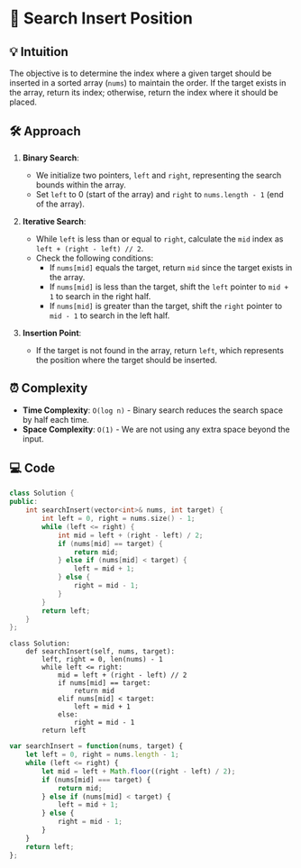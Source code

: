# 📜 Search Insert Position

## 💡 Intuition
The objective is to determine the index where a given target should be inserted in a sorted array (`nums`) to maintain the order. If the target exists in the array, return its index; otherwise, return the index where it should be placed.

## 🛠️ Approach
1. **Binary Search**:
   - We initialize two pointers, `left` and `right`, representing the search bounds within the array.
   - Set `left` to 0 (start of the array) and `right` to `nums.length - 1` (end of the array).

2. **Iterative Search**:
   - While `left` is less than or equal to `right`, calculate the `mid` index as `left + (right - left) // 2`.
   - Check the following conditions:
     - If `nums[mid]` equals the target, return `mid` since the target exists in the array.
     - If `nums[mid]` is less than the target, shift the `left` pointer to `mid + 1` to search in the right half.
     - If `nums[mid]` is greater than the target, shift the `right` pointer to `mid - 1` to search in the left half.

3. **Insertion Point**:
   - If the target is not found in the array, return `left`, which represents the position where the target should be inserted.

## ⏰ Complexity
- **Time Complexity**: `O(log n)` - Binary search reduces the search space by half each time.
- **Space Complexity**: `O(1)` - We are not using any extra space beyond the input.

## 💻 Code
```c++ []
class Solution {
public:
    int searchInsert(vector<int>& nums, int target) {
        int left = 0, right = nums.size() - 1;
        while (left <= right) {
            int mid = left + (right - left) / 2;  
            if (nums[mid] == target) {
                return mid;
            } else if (nums[mid] < target) {
                left = mid + 1;
            } else {
                right = mid - 1;
            }
        }  
        return left;
    }
};
```
```python3 []
class Solution:
    def searchInsert(self, nums, target):
        left, right = 0, len(nums) - 1
        while left <= right:
            mid = left + (right - left) // 2
            if nums[mid] == target:
                return mid
            elif nums[mid] < target:
                left = mid + 1
            else:
                right = mid - 1
        return left
```
```js []
var searchInsert = function(nums, target) {
    let left = 0, right = nums.length - 1;
    while (left <= right) {
        let mid = left + Math.floor((right - left) / 2);
        if (nums[mid] === target) {
            return mid;
        } else if (nums[mid] < target) {
            left = mid + 1;
        } else {
            right = mid - 1;
        }
    }
    return left;
};
```